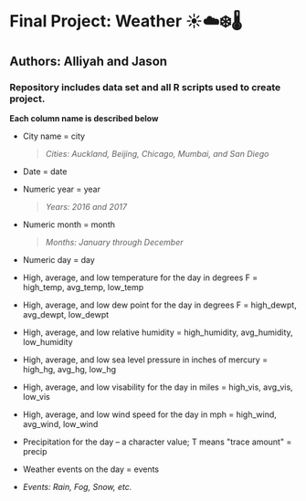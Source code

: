 # Final Project: Weather :sunny::cloud::snowflake::thermometer: #
## Authors: Alliyah and Jason ##

### **Repository includes data set and all R scripts used to create project.** ###

**Each column name is described below**

* City name = city 
  > _*Cities:* Auckland, Beijing, Chicago, Mumbai, and San Diego_

* Date = date 


* Numeric year = year
 
  > _*Years:* 2016 and 2017_


* Numeric month = month
  
   > _*Months:* January through December_


* Numeric day = day


* High, average, and low temperature for the day in degrees F = high_temp, avg_temp, low_temp 


* High, average, and low dew point for the day in degrees F = high_dewpt, avg_dewpt, low_dewpt


* High, average, and low relative humidity = high_humidity, avg_humidity, low_humidity


* High, average, and low sea level pressure in inches of mercury = high_hg, avg_hg, low_hg 


* High, average, and low visability for the day in miles = high_vis, avg_vis, low_vis 


* High, average, and low wind speed for the day in mph = high_wind, avg_wind, low_wind


* Precipitation for the day – a character value; T means "trace amount" = precip 


* Weather events on the day = events
 
* _*Events:* Rain, Fog, Snow, etc._
